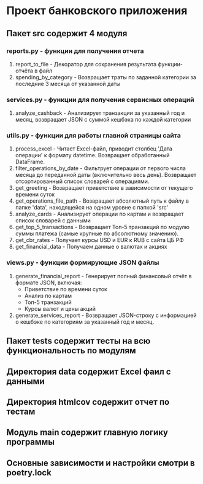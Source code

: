 # Проект банковского приложения

## Пакет src содержит 4 модуля

### reports.py - функции для получения отчета
1. report_to_file - Декоратор для сохранения результата функции-отчёта в файл
2. spending_by_category - Возвращает траты по заданной категории за последние 3 месяца от указанной даты

### services.py - функции для получения сервисных операций
1. analyze_cashback - Анализирует транзакции за указанный год и месяц,
   возвращает JSON с суммой кешбэка по каждой категории

### utils.py - функции для работы главной страницы сайта
1. process_excel -  Читает Excel-файл, приводит столбец 'Дата операции' к формату datetime.
   Возвращает обработанный DataFrame.
2. filter_operations_by_date - Фильтрует операции от первого числа месяца до переданной даты (включительно весь день).
   Возвращает отсортированный список словарей с операциями.
3. get_greeting -  Возвращает приветствие в зависимости от текущего времени суток
4. get_operations_file_path - Возвращает абсолютный путь к файлу в папке 'data',
   находящейся на одном уровне с папкой 'src'
5. analyze_cards - Анализирует операции по картам и возвращает список словарей с данными
6. get_top_5_transactions - Возвращает Топ-5 транзакций по модулю суммы платежа (самые крупные по абсолютному значению).
7. get_cbr_rates - Получает курсы USD и EUR к RUB с сайта ЦБ РФ
8. get_financial_data - Получаем данные о валютах и акциях

### views.py - функции формирующие JSON файлы
1. generate_financial_report - Генерирует полный финансовый отчёт в формате JSON, включая:
    - Приветствие по времени суток
    - Анализ по картам
    - Топ-5 транзакций
    - Курсы валют и цены акций
2. generate_services_report - Возвращает JSON-строку с информацией о кешбэке по категориям за указанный год и месяц.

## Пакет tests содержит тесты на всю функциональность по модулям

## Директория data содержит Excel фаил с данными

## Директория htmlcov содержит отчет по тестам

## Модуль main содержит главную логику программы

## Основные зависимости и настройки смотри в poetry.lock